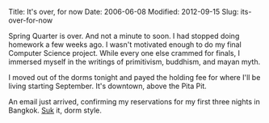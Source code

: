 Title: It's over, for now
Date: 2006-06-08
Modified: 2012-09-15
Slug: its-over-for-now

Spring Quarter is over. And not a minute to soon.
I had stopped doing homework a few weeks ago. I wasn't motivated enough to do my final Computer Science project. While every one else crammed for finals, I immersed myself in the writings of primitivism, buddhism, and mayan myth.

I moved out of the dorms tonight and payed the holding fee for where I'll be living starting September. It's downtown, above the Pita Pit.

An email just arrived, confirming my reservations for my first three nights in Bangkok. <a href="http://www.suk11.com" >Suk</a> it, dorm style.
